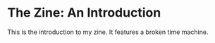 # The Zine: An Introduction

This is the introduction to my zine. It features a broken time machine.
